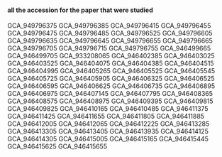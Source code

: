 #### all the accession for the paper that were studied

GCA_949796375
GCA_949796385
GCA_949796415
GCA_949796455
GCA_949796475
GCA_949796485
GCA_949796525
GCA_949796605
GCA_949796635
GCA_949796645
GCA_949796655
GCA_949796665
GCA_949796705
GCA_949796715
GCA_949796755
GCA_946499665
GCA_946499705
GCA_933208065
GCA_946402385
GCA_946403025
GCA_946403525
GCA_946404075
GCA_946404385
GCA_946404515
GCA_946404995
GCA_946405265
GCA_946405525
GCA_946405545
GCA_946405725
GCA_946405905
GCA_946406325
GCA_946406525
GCA_946406595
GCA_946406625
GCA_946406735
GCA_946406895
GCA_946406975
GCA_946407145
GCA_946407795
GCA_946408365
GCA_946408575
GCA_946408975
GCA_946409395
GCA_946409815
GCA_946409825
GCA_946410165
GCA_946410485
GCA_946411375
GCA_946411425
GCA_946411655
GCA_946411805
GCA_946411885
GCA_946412005
GCA_946412065
GCA_946412225
GCA_946413285
GCA_946413305
GCA_946413405
GCA_946413935
GCA_946414125
GCA_946414305
GCA_946415005
GCA_946415165
GCA_946415445
GCA_946415625
GCA_946415655
